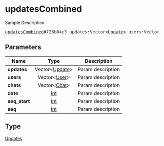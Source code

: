 # updatesCombined

Sample Description

<pre>
<a href="../constructor/updatesCombined.md">updatesCombined</a>#725b04c3 updates:Vector&lt;<a href="../type/Update.md">Update</a>&gt; users:Vector&lt;<a href="../type/User.md">User</a>&gt; chats:Vector&lt;<a href="../type/Chat.md">Chat</a>&gt; date:<a href="../type/int.md">int</a> seq_start:<a href="../type/int.md">int</a> seq:<a href="../type/int.md">int</a> = <a href="../type/Updates.md">Updates</a>;</pre>
## Parameters

| Name | Type | Description |
|------|:----:|-------------|
| **updates** | Vector&lt;<a href="../type/Update.md">Update</a>&gt; | Param description |
| **users** | Vector&lt;<a href="../type/User.md">User</a>&gt; | Param description |
| **chats** | Vector&lt;<a href="../type/Chat.md">Chat</a>&gt; | Param description |
| **date** | <a href="../type/int.md">int</a> | Param description |
| **seq_start** | <a href="../type/int.md">int</a> | Param description |
| **seq** | <a href="../type/int.md">int</a> | Param description |

## Type

<a href="../type/Updates.md">Updates</a>
